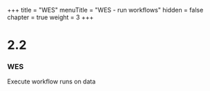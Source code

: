 +++
title = "WES"
menuTitle = "WES - run workflows"
hidden = false
chapter = true
weight = 3
+++

# 2.2

### WES

Execute workflow runs on data
